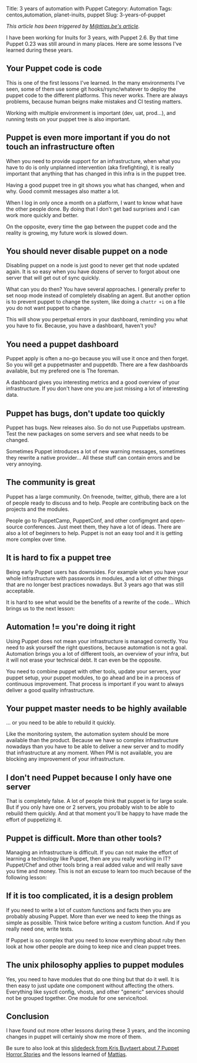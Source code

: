 Title: 3 years of automation with Puppet
Category: Automation
Tags: centos,automation, planet-inuits, puppet
Slug: 3-years-of-puppet

*This article has been triggered by [M@ttias.be's article](http://ma.ttias.be/3-years-puppet-config-management-lessons-learned/).*

I have been working for Inuits for 3 years, with Puppet 2.6. By that time
Puppet 0.23 was still around in many places. Here are some lessons I've learned during these years.


## Your Puppet code is code

This is one of the first lessons I've learned. In the many environments I've seen, some of
them use some git hooks/rsync/whatever to deploy the puppet code to the different
platforms. This never works. There are always problems, because human beigns make mistakes and CI testing matters.

Working with multiple environment is important (dev, uat, prod...), and running tests on your puppet tree
is also important.


## Puppet is even more important if you do not touch an infrastructure often

When you need to provide support for an infrastructure, when what you have to do is
only unplanned intervention (aka firefighting), it is really important that anything that has changed
in this infra is in the puppet tree.

Having a good puppet tree in git shows you what has changed, when and why. Good commit
messages also matter a lot.

When I log in only once a month on a platform, I want to know what have the other people done.
By doing that I don't get bad surprises and I can work more quickly and better.

On the opposite, every time the gap between the puppet code and the reality is growing,
my future work is slowed down.


## You should never disable puppet on a node

Disabling puppet on a node is just good to never get that node updated again.
It is so easy when you have dozens of server to forgot about one server that will
get out of sync quickly.

What can you do then? You have several approaches. I generally prefer to set noop mode
instead of completely disabling an agent. But another option is to prevent puppet
to change the system, like doing a `chattr +i` on a file you do not want puppet to
change.

This will show you perpetual errors in your dashboard, reminding you what you have to fix. Because, you have a dashboard, haven't you?


## You need a puppet dashboard

Puppet apply is often a no-go because you will use it once and then forget. So you will get a puppetmaster and puppetdb. There are
a few dashboards available, but my prefered one is The foreman.

A dashboard gives you interesting metrics and a good overview of your infrastructure.
If you don't have one you are just missing a lot of interesting data.


## Puppet has bugs, don't update too quickly

Puppet has bugs. New releases also. So do not use Puppetlabs upstream. Test the
new packages on some servers and see what needs to be changed.

Sometimes Puppet introduces a lot of new warning messages, sometimes they rewrite
a native provider... All these stuff can contain errors and be very annoying.


## The community is great

Puppet has a large community. On freenode, twitter, github, there are a lot of people
ready to discuss and to help. People are contributing back on the projects and the
modules.

People go to PuppetCamp, PuppetConf, and other configmgmt and open-source conferences.
Just meet them, they have a lot of ideas. There are also a lot of beginners to help.
Puppet is not an easy tool and it is getting more complex over time.


## It is hard to fix a puppet tree

Being early Puppet users has downsides. For example when you have your
whole infrastructure with passwords in modules, and a lot of other things that are no longer
best practices nowadays. But 3 years ago that was still acceptable.

It is hard to see what would be the benefits of a rewrite of the code... Which
brings us to the next lesson:


## Automation != you're doing it right

Using Puppet does not mean your infrastructure is managed correctly. You need to
ask yourself the right questions, because automation is not a goal. Automation brings
you a lot of different tools, an overview of your infra, but it will not erase your
technical debt. It can even be the opposite.

You need to combine puppet with other tools, update your servers, your puppet setup,
your puppet modules, to go ahead and be in a process of continuous improvement.
That process is important if you want to always deliver a good quality infrastructure.


## Your puppet master needs to be highly available

... or you need to be able to rebuild it quickly.

Like the monitoring system, the automation system should be more available than the
product. Because we have so complex infrastructure nowadays than you have to be able
to deliver a new server and to modify that infrastructure at any moment. When PM
is not available, you are blocking any improvement of your infrastructure.


## I don't need Puppet because I only have one server

That is completely false. A lot of people think that puppet is for large scale.
But if you only have one or 2 servers, you probably wish to be able to rebuild
them quickly. And at that moment you'll be happy to have made the effort of puppetizing it.


## Puppet is difficult. More than other tools?

Managing an infrastructure is difficult. If you can not make the effort of learning
a technology like Puppet, then are you really working in IT? Puppet/Chef and other
tools bring a real added value and will really save you time and money. This
is not an excuse to learn too much because of the following lesson:


## If it is too complicated, it is a design problem

If you need to write a lot of custom functions and facts then you are probably
abusing Puppet. More than ever we need to keep the things as simple as possible.
Think twice before writing a custom function. And if you really need one, write tests.

If Puppet is so complex that you need to know everything about ruby then look at
how other people are doing to keep nice and clean puppet trees.


## The unix philosophy applies to puppet modules

Yes, you need to have modules that do one thing but that do it well. It is then easy
to just update one component without affecting the others. Everything like sysctl config,
vhosts, and other "generic" services should not be grouped together. One module for one
service/tool.


## Conclusion

I have found out more other lessons during these 3 years, and the incoming changes in
puppet will certainly show me more of them.

Be sure to also look at this [slidedeck from Kris Buytaert about 7 Puppet Horror Stories](http://www.slideshare.net/KrisBuytaert/7-years-of-puppet-horror-stories) and the lessons learned of [Mattias](http://ma.ttias.be/3-years-puppet-config-management-lessons-learned/).
